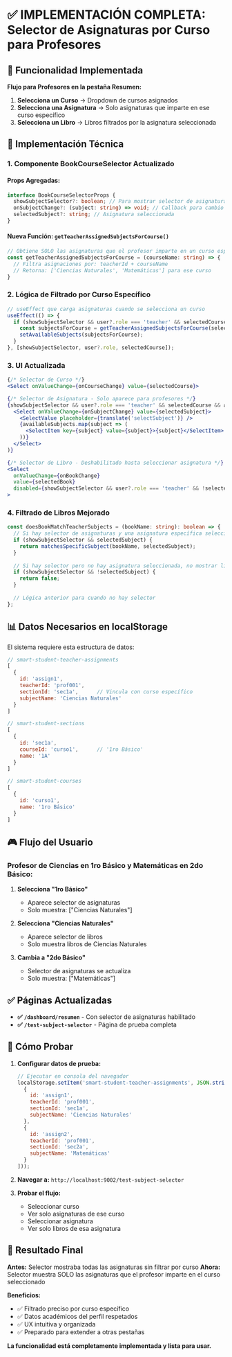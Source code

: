# ✅ IMPLEMENTACIÓN COMPLETA: Selector de Asignaturas por Curso para Profesores

## 🎯 Funcionalidad Implementada

**Flujo para Profesores en la pestaña Resumen:**
1. **Selecciona un Curso** → Dropdown de cursos asignados
2. **Selecciona una Asignatura** → Solo asignaturas que imparte en ese curso específico
3. **Selecciona un Libro** → Libros filtrados por la asignatura seleccionada

## 🔧 Implementación Técnica

### 1. **Componente BookCourseSelector Actualizado**

#### Props Agregadas:
```typescript
interface BookCourseSelectorProps {
  showSubjectSelector?: boolean; // Para mostrar selector de asignaturas
  onSubjectChange?: (subject: string) => void; // Callback para cambio de asignatura
  selectedSubject?: string; // Asignatura seleccionada
}
```

#### Nueva Función: `getTeacherAssignedSubjectsForCourse()`
```typescript
// Obtiene SOLO las asignaturas que el profesor imparte en un curso específico
const getTeacherAssignedSubjectsForCourse = (courseName: string) => {
  // Filtra asignaciones por: teacherId + courseName
  // Retorna: ['Ciencias Naturales', 'Matemáticas'] para ese curso
}
```

### 2. **Lógica de Filtrado por Curso Específico**

```typescript
// useEffect que carga asignaturas cuando se selecciona un curso
useEffect(() => {
  if (showSubjectSelector && user?.role === 'teacher' && selectedCourse) {
    const subjectsForCourse = getTeacherAssignedSubjectsForCourse(selectedCourse);
    setAvailableSubjects(subjectsForCourse);
  }
}, [showSubjectSelector, user?.role, selectedCourse]);
```

### 3. **UI Actualizada**

```jsx
{/* Selector de Curso */}
<Select onValueChange={onCourseChange} value={selectedCourse}>

{/* Selector de Asignatura - Solo aparece para profesores */}
{showSubjectSelector && user?.role === 'teacher' && selectedCourse && availableSubjects.length > 0 && (
  <Select onValueChange={onSubjectChange} value={selectedSubject}>
    <SelectValue placeholder={translate('selectSubject')} />
    {availableSubjects.map(subject => (
      <SelectItem key={subject} value={subject}>{subject}</SelectItem>
    ))}
  </Select>
)}

{/* Selector de Libro - Deshabilitado hasta seleccionar asignatura */}
<Select 
  onValueChange={onBookChange} 
  value={selectedBook} 
  disabled={showSubjectSelector && user?.role === 'teacher' && !selectedSubject}
>
```

### 4. **Filtrado de Libros Mejorado**

```typescript
const doesBookMatchTeacherSubjects = (bookName: string): boolean => {
  // Si hay selector de asignaturas y una asignatura específica seleccionada
  if (showSubjectSelector && selectedSubject) {
    return matchesSpecificSubject(bookName, selectedSubject);
  }
  
  // Si hay selector pero no hay asignatura seleccionada, no mostrar libros
  if (showSubjectSelector && !selectedSubject) {
    return false;
  }
  
  // Lógica anterior para cuando no hay selector
};
```

## 📊 Datos Necesarios en localStorage

El sistema requiere esta estructura de datos:

```javascript
// smart-student-teacher-assignments
[
  {
    id: 'assign1',
    teacherId: 'prof001',
    sectionId: 'sec1a',      // Vincula con curso específico
    subjectName: 'Ciencias Naturales'
  }
]

// smart-student-sections  
[
  {
    id: 'sec1a',
    courseId: 'curso1',      // '1ro Básico'
    name: '1A'
  }
]

// smart-student-courses
[
  {
    id: 'curso1',
    name: '1ro Básico'
  }
]
```

## 🎮 Flujo del Usuario

### **Profesor de Ciencias en 1ro Básico y Matemáticas en 2do Básico:**

1. **Selecciona "1ro Básico"**
   - Aparece selector de asignaturas
   - Solo muestra: ["Ciencias Naturales"]

2. **Selecciona "Ciencias Naturales"**
   - Aparece selector de libros
   - Solo muestra libros de Ciencias Naturales

3. **Cambia a "2do Básico"**
   - Selector de asignaturas se actualiza
   - Solo muestra: ["Matemáticas"]

## ✅ Páginas Actualizadas

- **✅ `/dashboard/resumen`** - Con selector de asignaturas habilitado
- **✅ `/test-subject-selector`** - Página de prueba completa

## 🧪 Cómo Probar

1. **Configurar datos de prueba:**
   ```javascript
   // Ejecutar en consola del navegador
   localStorage.setItem('smart-student-teacher-assignments', JSON.stringify([
     {
       id: 'assign1',
       teacherId: 'prof001',
       sectionId: 'sec1a',
       subjectName: 'Ciencias Naturales'
     },
     {
       id: 'assign2', 
       teacherId: 'prof001',
       sectionId: 'sec2a',
       subjectName: 'Matemáticas'
     }
   ]));
   ```

2. **Navegar a:** `http://localhost:9002/test-subject-selector`

3. **Probar el flujo:**
   - Seleccionar curso
   - Ver solo asignaturas de ese curso
   - Seleccionar asignatura
   - Ver solo libros de esa asignatura

## 🎯 Resultado Final

**Antes:** Selector mostraba todas las asignaturas sin filtrar por curso
**Ahora:** Selector muestra SOLO las asignaturas que el profesor imparte en el curso seleccionado

**Beneficios:**
- ✅ Filtrado preciso por curso específico
- ✅ Datos académicos del perfil respetados
- ✅ UX intuitiva y organizada
- ✅ Preparado para extender a otras pestañas

**La funcionalidad está completamente implementada y lista para usar.**
